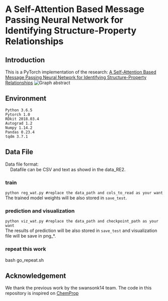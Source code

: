 
# A Self-Attention Based Message Passing Neural Network for Identifying Structure-Property Relationships

## Introduction
This is a PyTorch implementation of the research: [A Self-Attention Based Message Passing Neural Network for Identifying Structure-Property Relationships](https://github.com/tbwxmu/SAMPN/SAMPN_git.png)
![Graph abstract](https://github.com/tbwxmu/SAMPN/SAMPN_git.png) 

## Environment
```
Python 3.6.5
Pytorch 1.0 
RDkit 2018.03.4 
Autograd 1.2 
Numpy 1.14.2 
Pandas 0.23.4 
tqdm 3.7.1
```
## Data File
Data file format: </br>
&nbsp;&nbsp;&nbsp;&nbsp;Datafile can be CSV and text as showd in the data_RE2. </br>


### train 
`python reg_wat.py #replace the data_path and cols_to_read as your want` </br>
The trained model weights will be also stored in `save_test`. </br>
### prediction and visualization
`python viz_wat.py #replace the data_path and checkpoint_path as your want` </br>
The results of prediction will be also stored in `save_test` and visualization file will be save in png_*. </br>
### repeat this work
bash go_repeat.sh

## Acknowledgement
We thank the previous work by the swansonk14 team. The code in this repository is inspired on [ChemProp](https://github.com/swansonk14/chemprop)
